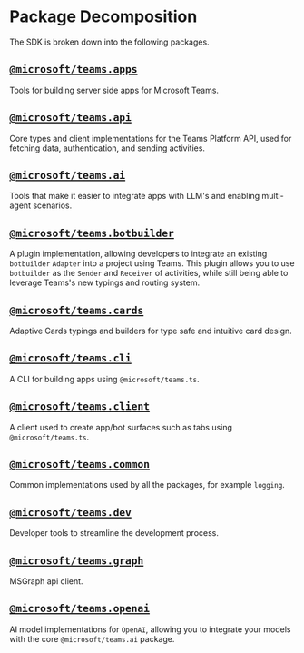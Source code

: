 # Package Decomposition

The SDK is broken down into the following packages.

## [`@microsoft/teams.apps`](https://www.npmjs.com/package/@microsoft/teams.apps)

Tools for building server side apps for Microsoft Teams.

## [`@microsoft/teams.api`](https://www.npmjs.com/package/@microsoft/teams.api)

Core types and client implementations for the Teams Platform API,
used for fetching data, authentication, and sending activities.

## [`@microsoft/teams.ai`](https://www.npmjs.com/package/@microsoft/teams.ai)

Tools that make it easier to integrate apps with LLM's and enabling
multi-agent scenarios.

## [`@microsoft/teams.botbuilder`](https://www.npmjs.com/package/@microsoft/teams.botbuilder)

A plugin implementation, allowing developers to integrate an existing `botbuilder`
`Adapter` into a project using Teams. This plugin allows you to use `botbuilder`
as the `Sender` and `Receiver` of activities, while still being able to leverage
Teams's new typings and routing system.

## [`@microsoft/teams.cards`](https://www.npmjs.com/package/@microsoft/teams.cards)

Adaptive Cards typings and builders for type safe and intuitive card design.

## [`@microsoft/teams.cli`](https://www.npmjs.com/package/@microsoft/teams.cli)

A CLI for building apps using `@microsoft/teams.ts`.

## [`@microsoft/teams.client`](https://www.npmjs.com/package/@microsoft/teams.client)

A client used to create app/bot surfaces such as tabs using `@microsoft/teams.ts`.

## [`@microsoft/teams.common`](https://www.npmjs.com/package/@microsoft/teams.common)

Common implementations used by all the packages, for example `logging`.

## [`@microsoft/teams.dev`](https://www.npmjs.com/package/@microsoft/teams.dev)

Developer tools to streamline the development process.

## [`@microsoft/teams.graph`](https://www.npmjs.com/package/@microsoft/teams.graph)

MSGraph api client.

## [`@microsoft/teams.openai`](https://www.npmjs.com/package/@microsoft/teams.openai)

AI model implementations for `OpenAI`, allowing you to integrate your models
with the core `@microsoft/teams.ai` package.
